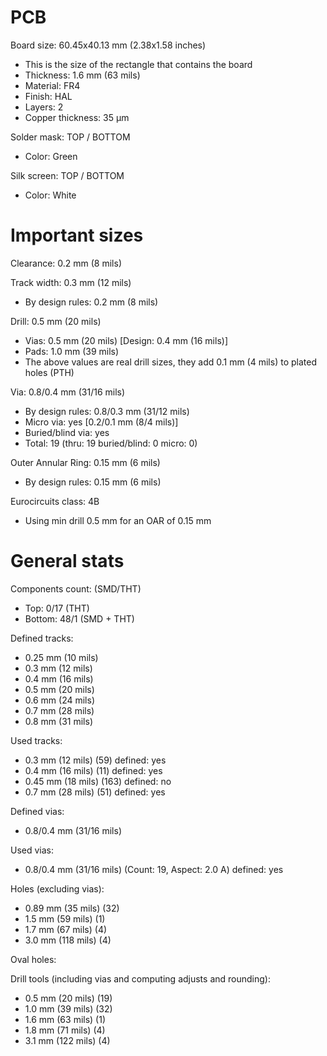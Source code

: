 # PCB

Board size: 60.45x40.13 mm (2.38x1.58 inches)

- This is the size of the rectangle that contains the board
- Thickness: 1.6 mm (63 mils)
- Material: FR4
- Finish: HAL
- Layers: 2
- Copper thickness: 35 µm

Solder mask: TOP / BOTTOM

- Color: Green

Silk screen: TOP / BOTTOM

- Color: White


# Important sizes

Clearance: 0.2 mm (8 mils)

Track width: 0.3 mm (12 mils)

- By design rules: 0.2 mm (8 mils)

Drill: 0.5 mm (20 mils)

- Vias: 0.5 mm (20 mils) [Design: 0.4 mm (16 mils)]
- Pads: 1.0 mm (39 mils)
- The above values are real drill sizes, they add 0.1 mm (4 mils) to plated holes (PTH)

Via: 0.8/0.4 mm (31/16 mils)

- By design rules: 0.8/0.3 mm (31/12 mils)
- Micro via: yes [0.2/0.1 mm (8/4 mils)]
- Buried/blind via: yes
- Total: 19 (thru: 19 buried/blind: 0 micro: 0)

Outer Annular Ring: 0.15 mm (6 mils)

- By design rules: 0.15 mm (6 mils)

Eurocircuits class: 4B
- Using min drill 0.5 mm for an OAR of 0.15 mm


# General stats

Components count: (SMD/THT)

- Top: 0/17 (THT)
- Bottom: 48/1 (SMD + THT)

Defined tracks:

- 0.25 mm (10 mils)
- 0.3 mm (12 mils)
- 0.4 mm (16 mils)
- 0.5 mm (20 mils)
- 0.6 mm (24 mils)
- 0.7 mm (28 mils)
- 0.8 mm (31 mils)

Used tracks:

- 0.3 mm (12 mils) (59) defined: yes
- 0.4 mm (16 mils) (11) defined: yes
- 0.45 mm (18 mils) (163) defined: no
- 0.7 mm (28 mils) (51) defined: yes

Defined vias:

- 0.8/0.4 mm (31/16 mils)

Used vias:

- 0.8/0.4 mm (31/16 mils) (Count: 19, Aspect: 2.0 A) defined: yes

Holes (excluding vias):

- 0.89 mm (35 mils) (32)
- 1.5 mm (59 mils) (1)
- 1.7 mm (67 mils) (4)
- 3.0 mm (118 mils) (4)

Oval holes:


Drill tools (including vias and computing adjusts and rounding):

- 0.5 mm (20 mils) (19)
- 1.0 mm (39 mils) (32)
- 1.6 mm (63 mils) (1)
- 1.8 mm (71 mils) (4)
- 3.1 mm (122 mils) (4)




